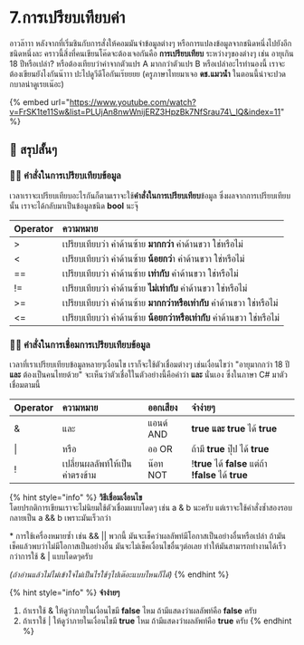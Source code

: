# 7.การเปรียบเทียบค่า

อาวล๊าาา หลังจากที่เริ่มชินกับการสั่งให้คอมมันจำข้อมูลต่างๆ หรือการแปลงข้อมูลจากชนิดหนึ่งไปยังอีกชนิดหนึ่งละ คราวนี้สิ่งที่คนเขียนโค๊ดจะต้องเจอกันคือ **การเปรียบเทียบ** ระหว่างๆของต่างๆ เช่น อายุเกิน 18 ปีหรือเปล่า? หรือต้องเทียบว่าค่าจากตัวแปร A มากกว่าตัวแปร B หรือเปล่าอะไรทำนองนี้ เราจะต้องเขียนยังไงกันน๊าาา ปะไปดูวีดีโอกันเร๊ยยยย \(ครูภาษาไทยมาเจอ **ดช.แมวน้ำ** ในตอนนี้น่าจะปวดกบาลน่าดูเรยเน๊อะ\)

{% embed url="https://www.youtube.com/watch?v=FrSK1te11Sw&list=PLUjAn8nwWnijERZ3HpzBk7NfSrau74\_lQ&index=11" %}

## 🎯 สรุปสั้นๆ

### 👨‍🚀 คำสั่งในการเปรียบเทียบข้อมูล

เวลาเราจะเปรียบเทียบอะไรกันก็ตามเราจะใช้**คำสั่งในการเปรียบเทียบ**ข้อมูล ซึ่งผลจากการเปรียบเทียบนั้น เราจะได้กลับมาเป็นข้อมูลชนิด **bool** นะจุ๊

| Operator | ความหมาย |
| :--- | :--- |
| &gt; | เปรียบเทียบว่า ค่าด้านซ้าย **มากกว่า** ค่าด้านขวา ใช่หรือไม่ |
| &lt; | เปรียบเทียบว่า ค่าด้านซ้าย **น้อยกว่**า ค่าด้านขวา ใช่หรือไม่ |
| == | เปรียบเทียบว่า ค่าด้านซ้าย **เท่ากับ** ค่าด้านขวา ใช่หรือไม่ |
| != | เปรียบเทียบว่า ค่าด้านซ้าย **ไม่เท่ากับ** ค่าด้านขวา ใช่หรือไม่ |
| &gt;= | เปรียบเทียบว่า ค่าด้านซ้าย **มากกว่าหรือเท่ากับ** ค่าด้านขวา ใช่หรือไม่ |
| &lt;= | เปรียบเทียบว่า ค่าด้านซ้าย **น้อยกว่าหรือเท่ากับ** ค่าด้านขวา ใช่หรือไม่ |

### 👨‍🚀 คำสั่งในการเชื่อมการเปรียบเทียบข้อมูล

เวลาที่เราเปรียบเทียบข้อมูลหลายๆเงื่อนไข เราก็จะใช้ตัวเชื่อมต่างๆ เช่นเงื่อนไขว่า "อายุมากกว่า 18 ปี **และ** ต้องเป็นคนไทยด้วย" จะเห็นว่าตัวเชื่อใในตัวอย่างนี้คือคำว่า **และ** นั่นเอง ซึ่งในภาษา C\# มาตัวเชื่อมตามนี้

| Operator | ความหมาย | ออกเสียง | จำง่ายๆ |
| :--- | :--- | :--- | :--- |
| & | และ | แอนด์ AND | **true และ true** ได้ **true** |
| \| | หรือ | ออ OR | ถ้ามี **true** ปุ๊ป ได้ **true** |
| ! | เปลี่ยนผลลัพท์ให้เป็นค่าตรงข้าม | น๊อท NOT | !**true** ได้ **false** แต่ถ้า **!false** ได้ **true** |

{% hint style="info" %}
**วิธีเชื่อมเงื่อนไข**  
โดยปรกติการเขียนเราจะไม่นิยมใช้ตัวเชื่อมแบบโดดๆ เช่น a & b นะครับ แต่เราจะใช้คำสั่งซ้ำสองรอบกลายเป็น a && b เพราะมันเร็วกว่า

\* การใช้เครื่องหมายซ้ำ เช่น && \|\| พวกนี้ มันจะเช็คว่าผลลัพท์มีโอกาสเป็นอย่างอื่นหรือเปล่า ถ้ามันเช็คแล้วพบว่าไม่มีโอกาสเป็นอย่างอื่น มันจะไม่เช็คเงื่อนไขอื่นๆต่อเลย ทำให้มันสามารถทำงานได้เร็วกว่าการใช้ & \| แบบโดดๆครับ

 _\(ถ้าอ่านแล้วไม่ไม่เข้าใจไม่เป็นไรใช้ๆไปเต๊อะแบบไหนก็ได้\)_
{% endhint %}

{% hint style="info" %}
**จำง่ายๆ**  
1. ถ้าเราใช้ & ให้ดูว่าภายในเงื่อนไขมี **false** ไหม ถ้ามีแสดงว่าผลลัพท์คือ **false** ครับ  
2. ถ้าเราใช้ \| ให้ดูว่าภายในเงื่อนไขมี **true** ไหม ถ้ามีแสดงว่าผลลัพท์คือ **true** ครับ
{% endhint %}

